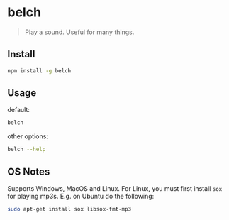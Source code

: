 # belch

> Play a sound. Useful for many things.

## Install

```bash
npm install -g belch
```

## Usage

default:

```bash
belch
```

other options:

```bash
belch --help
```

## OS Notes

Supports Windows, MacOS and Linux. For Linux, you must first install `sox` for playing mp3s. E.g. on Ubuntu do the following:

```bash
sudo apt-get install sox libsox-fmt-mp3
```